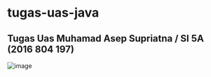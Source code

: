 # tugas-uas-java
## Tugas Uas Muhamad Asep Supriatna / SI 5A (2016 804 197)

![image](https://user-images.githubusercontent.com/47081509/51802233-7113fa80-227a-11e9-8b0f-394320865b4d.png)
